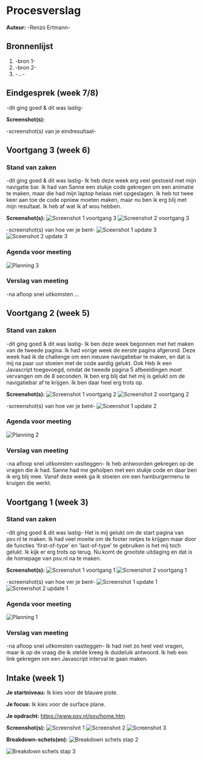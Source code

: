 # Procesverslag
**Auteur:** -Renzo Ertmann-


## Bronnenlijst
1. -bron 1-
2. -bron 2-
3. -...-



## Eindgesprek (week 7/8)

-dit ging goed & dit was lastig-

**Screenshot(s):**

-screenshot(s) van je eindresultaat-



## Voortgang 3 (week 6)



### Stand van zaken

-dit ging goed & dit was lastig-
Ik heb deze week erg veel gestoeid met mijn navigatie bar. Ik had van Sanne een stukje code gekregen om een animatie te maken, maar die had mijn laptop helaas niet opgeslagen. Ik heb tot twee keer aan toe de code opniew moeten maken, maar nu ben ik erg blij met mijn resultaat. Ik heb af wat ik af wou hebben.

**Screenshot(s):**
![Screenshot 1 voortgang 3](images/screenshot1voortgang3.png)
![Screenshot 2 voortgang 3](images/screenshot2voortgang3.png) 

-screenshot(s) van hoe ver je bent-
![Sceenshot 1 update 3](images/screenshot1update3.png) 
![Sceenshot 2 update 3](images/screenshot2update3.png) 


### Agenda voor meeting
![Planning 3](images/Planning3.png) 


### Verslag van meeting

-na afloop snel uitkomsten 
...



## Voortgang 2 (week 5)


### Stand van zaken

-dit ging goed & dit was lastig-
Ik ben deze week begonnen met het maken van de tweede pagina. Ik had vorige week de eerste pagina afgerond. Deze week had ik de challenge om een nieuwe navigatiebar te maken, en dat is mij na paar uur stoeien met de code aardig gelukt. Ook Heb ik een Javascript toegevoegd, omdat de tweede pagina 5 afbeeldingen moet vervangen om de 8 seconden. Ik ben erg blij dat het mij is gelukt om de navigatiebar af te krijgen. Ik ben daar heel erg trots op.

**Screenshot(s):**
![Screenshot 1 voortgang 2](images/screenshot1voortgang2.png)
![Screenshot 2 voortgang 2](images/screenshot2voortgang2.png) 

-screenshot(s) van hoe ver je bent-
![Sceenshot 1 update 2](images/screenshot1update2.png) 


### Agenda voor meeting
![Planning 2](images/Planning2.jpeg) 


### Verslag van meeting

-na afloop snel uitkomsten vastleggen-
Ik heb antwoorden gekregen op de vragen die ik had. Sanne had me geholpen met een stukje code en daar ben ik erg blij mee. Vanaf deze week ga ik stoeien om een hamburgermenu te kruigen die werkt.



## Voortgang 1 (week 3)

### Stand van zaken

-dit ging goed & dit was lastig-
Het is mij gelukt om de start pagina van psv.nl te maken. Ik had veel moeite om de footer netjes te krijgen maar door de functies 'first-of-type' en 'last-of-type' te gebruiken is het mij toch gelukt. Ik kijk er erg trots op terug. Nu komt de grootste uitdaging en dat is de homepage van psv.nl na te maken.

**Screenshot(s):**
![Screenshot 1 voortgang 1](images/screenshot1voortgang1.png)
![Screenshot 2 voortgang 1](images/screenshot2voortgang1.png) 

-screenshot(s) van hoe ver je bent-
![Screenshot 1 update 1](images/screenshot1update1.png) 
![Screenshot 2 update 1](images/screenshot2update1.png) 


### Agenda voor meeting
![Planning 1](images/Planning1.png) 


### Verslag van meeting

-na afloop snel uitkomsten vastleggen-
Ik had niet zo heel veel vragen, maar ik op de vraag die ik stelde kreeg ik duideluik antwoord. Ik heb een link gekregen om een Javascript interval te gaan maken.



## Intake (week 1)

**Je startniveau:** Ik kies voor de blauwe piste.

**Je focus:** Ik kies voor de surface plane.

**Je opdracht:** https://www.psv.nl/psv/home.htm

**Screenshot(s):** 
![Screenshot 1](images/screenshot1.png)
![Screenshot 2](images/screenshot2.png) 
![Screenshot 3](images/screenshot3.png)

**Breakdown-schets(en):**
![Breakdown schets stap 2](images/breakdown_schets_stap2.png)

![Breakdown schets stap 3](images/breakdown_schets_stap3.png)